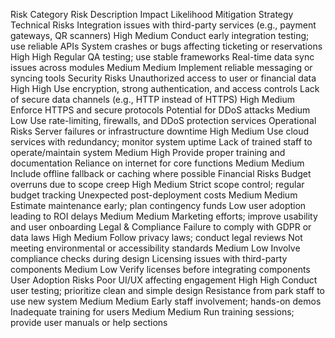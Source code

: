Risk Category	Risk Description	Impact	Likelihood	Mitigation Strategy
Technical Risks	Integration issues with third-party services (e.g., payment gateways, QR scanners)	High	Medium	Conduct early integration testing; use reliable APIs
System crashes or bugs affecting ticketing or reservations	High	High	Regular QA testing; use stable frameworks
Real-time data sync issues across modules	Medium	Medium	Implement reliable messaging or syncing tools
Security Risks	Unauthorized access to user or financial data	High	High	Use encryption, strong authentication, and access controls
Lack of secure data channels (e.g., HTTP instead of HTTPS)	High	Medium	Enforce HTTPS and secure protocols
Potential for DDoS attacks	Medium	Low	Use rate-limiting, firewalls, and DDoS protection services
Operational Risks	Server failures or infrastructure downtime	High	Medium	Use cloud services with redundancy; monitor system uptime
Lack of trained staff to operate/maintain system	Medium	High	Provide proper training and documentation
Reliance on internet for core functions	Medium	Medium	Include offline fallback or caching where possible
Financial Risks	Budget overruns due to scope creep	High	Medium	Strict scope control; regular budget tracking
Unexpected post-deployment costs	Medium	Medium	Estimate maintenance early; plan contingency funds
Low user adoption leading to ROI delays	Medium	Medium	Marketing efforts; improve usability and user onboarding
Legal & Compliance	Failure to comply with GDPR or data laws	High	Medium	Follow privacy laws; conduct legal reviews
Not meeting environmental or accessibility standards	Medium	Low	Involve compliance checks during design
Licensing issues with third-party components	Medium	Low	Verify licenses before integrating components
User Adoption Risks	Poor UI/UX affecting engagement	High	High	Conduct user testing; prioritize clean and simple design
Resistance from park staff to use new system	Medium	Medium	Early staff involvement; hands-on demos
Inadequate training for users	Medium	Medium	Run training sessions; provide user manuals or help sections
